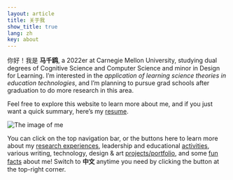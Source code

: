 ```yaml
---
layout: article
title: 关于我
show_title: true
lang: zh
key: about
---
```


<!--more-->

<div class="grid-containre">
  <div class="grid grid--p-3">
  <div class="cell cell--12 cell--md-auto">
    <div>
      <p> 你好！我是 <b>马千鸥</b>, a 2022er at Carnegie Mellon University, studying dual degrees of Cognitive Science and Computer Science and minor in Design for Learning. 
          I’m interested in the <i>application of learning science theories in education technologies</i>, and I’m planning to pursue grad schools after graduation to do more research in this area. 
      </p>
      <p> Feel free to explore this website to learn more about me, and if you just want a quick summary, here’s my <a href="/assets/Christina_Ma_Resume.pdf">resume</a>. 
      </p>
    </div>
  </div>
  
  <div class="cell cell--12 cell--md-4">
    <img src="/assets/images/CM-circle.png" alt="The image of me">
  </div>
  
  </div>
  </div>

  You can click on the top navigation bar, or the buttons here to learn more about my [research experiences][research], leadership and educational [activities][activity], various writing, technology, design & art [projects/portfolio][portfolio], and some [fun facts][fun] about me! Switch to **中文** anytime you need by clicking the button at the top-right corner.

  [research]: research
  [activity]: activity
  [portfolio]: portfolio
  [fun]: funfact
